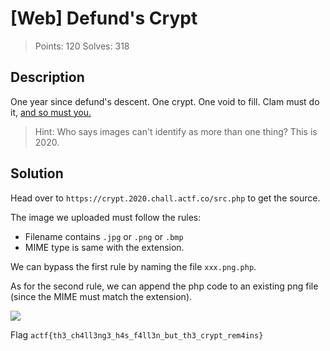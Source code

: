 # [Web] Defund's Crypt

> Points: 120
> Solves: 318

## Description

One year since defund's descent. One crypt. One void to fill. Clam must do it, [and so must you.](https://crypt.2020.chall.actf.co)

> Hint: Who says images can't identify as more than one thing? This is 2020.

## Solution

Head over to `https://crypt.2020.chall.actf.co/src.php` to get the source.

The image we uploaded must follow the rules:

- Filename contains `.jpg` or `.png` or `.bmp`
- MIME type is same with the extension.

We can bypass the first rule by naming the file `xxx.png.php`.

As for the second rule, we can append the php code to an existing png file (since the MIME must match the extension).

![](Screenshot.png)

Flag `actf{th3_ch4ll3ng3_h4s_f4ll3n_but_th3_crypt_rem4ins}`
